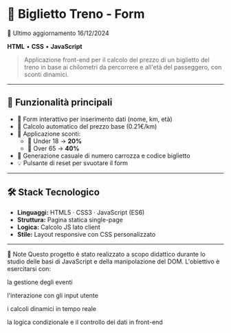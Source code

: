 # 🎫 Biglietto Treno - Form

📅 Ultimo aggiornamento 16/12/2024

**HTML** • **CSS** • **JavaScript**

> Applicazione front-end per il calcolo del prezzo di un biglietto del treno in base ai chilometri da percorrere e all'età del passeggero, con sconti dinamici.

---

## 🚀 Funzionalità principali

- 🧾 Form interattivo per inserimento dati (nome, km, età)  
- 🔁 Calcolo automatico del prezzo base (0.21€/km)  
- 🎯 Applicazione sconti:
  - 👶 Under 18 → **20%**
  - 👴 Over 65 → **40%**
- 🧮 Generazione casuale di numero carrozza e codice biglietto
- 💡 Pulsante di reset per svuotare il form

---

## 🛠️ Stack Tecnologico

- **Linguaggi:** HTML5 · CSS3 · JavaScript (ES6)  
- **Struttura:** Pagina statica single-page  
- **Logica:** Calcolo JS lato client  
- **Stile:** Layout responsive con CSS personalizzato

---

📌 Note
Questo progetto è stato realizzato a scopo didattico durante lo studio delle basi di JavaScript e della manipolazione del DOM.
L'obiettivo è esercitarsi con:

la gestione degli eventi

l'interazione con gli input utente

i calcoli dinamici in tempo reale

la logica condizionale e il controllo dei dati in front-end
